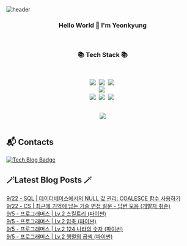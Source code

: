 


![header](https://capsule-render.vercel.app/api?type=waving&color=gradient&height=300&section=header&text=busymidnight&fontAlignY=40&fontSize=50&desc=🌷&descAlignY=65&animation=twinkling)

 <div align="center">
   <h3>Hello World 👋 I'm Yeonkyung</h3>
    <br>

   <h3>📚 Tech Stack 📚</h3>
  	<br>

 <p align="center">
   <img src="https://img.shields.io/badge/Java-007396?style=flat&logo=CoffeeScript&logoColor=white"></a>&nbsp 
   <img src="https://img.shields.io/badge/Python-3766AB?style=flat-square&logo=Python&logoColor=white"/></a>&nbsp    
   <img src="https://img.shields.io/badge/CSharp-239120?style=flat-square&logo=CSharp&logoColor=white"/></a>&nbsp 
   <br>
   <img src="https://img.shields.io/badge/Spring-6DB33F?style=flat-square&logo=Spring&logoColor=white"/></a>&nbsp 
  <br>
   <img src="https://img.shields.io/badge/Javascript-ffb13b?style=flat-square&logo=javascript&logoColor=white"/></a>&nbsp 
   <img src="https://img.shields.io/badge/html5-E34F26?style=flat-square&logo=html5&logoColor=white"/></a>&nbsp 
   <img src="https://img.shields.io/badge/css-1572B6?style=flat-square&logo=css3&logoColor=white"/></a>&nbsp 
   <br>
 </p>
  <br>
  <img src="https://github-readme-stats.vercel.app/api?username=busymidnight&show_icons=true&theme=dracula">
  <br>
  <br>
  </div>
 
## :mailbox_with_mail: Contacts
[![Tech Blog Badge](http://img.shields.io/badge/-Tech%20blog-black?style=flat-square&logo=tistory&link=https://un-lazy-midnight.tistory.com/)](https://un-lazy-midnight.tistory.com/)

## 🪄Latest Blog Posts 🪄

  [9/22 - SQL | 데이터베이스에서의 NULL 값 관리: COALESCE 함수 사용하기](https://un-lazy-midnight.tistory.com/181) <br/>
[9/22 - CS | 최근에 기억에 남는 기술 면접 질문 - 답변 모음 (개발자 취준)](https://un-lazy-midnight.tistory.com/180) <br/>
[9/5 - 프로그래머스 | Lv.2 스킬트리 (파이썬)](https://un-lazy-midnight.tistory.com/179) <br/>
[9/5 - 프로그래머스 | Lv.2 압축 (파이썬)](https://un-lazy-midnight.tistory.com/178) <br/>
[9/5 - 프로그래머스 | Lv.2 124 나라의 숫자 (파이썬)](https://un-lazy-midnight.tistory.com/177) <br/>
[9/5 - 프로그래머스 | Lv.2 행렬의 곱셈 (파이썬)](https://un-lazy-midnight.tistory.com/176) <br/>
